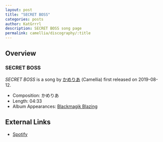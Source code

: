 ```yaml
---
layout: post
title: "SECRET BOSS"
categories: posts
author: KatGrrrl
description: SECRET BOSS song page
permalink: camellia/discography/:title
---
```


## Overview

### SECRET BOSS

*SECRET BOSS* is a song by [かめりあ](/camellia) (Camellia) first released on 2019-08-12.

* Composition: かめりあ
* Length: 04:33
* Album Appearances: [Blackmagik Blazing](/camellia/albums/Blackmagik-Blazing)

## External Links

* [Spotify](https://open.spotify.com/track/7zRJiZ5I415rwLe5p4dksi?si=1bb7d13166f94a0c)

